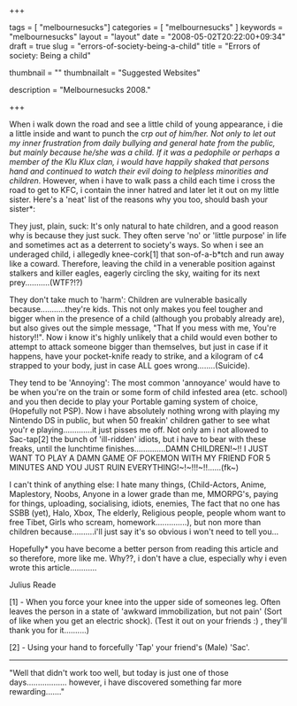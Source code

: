 
+++

tags = [ "melbournesucks"]
categories = [ "melbournesucks" ]
keywords = "melbournesucks"
layout = "layout"
date = "2008-05-02T20:22:00+09:34"
draft = true
slug = "errors-of-society-being-a-child"
title = "Errors of society: Being a child"

thumbnail = ""
thumbnailalt = "Suggested Websites"

description = "Melbournesucks 2008."

+++

When i walk down the road and see a little child of young appearance, i die a little inside and want to punch the cr*p out of him/her. Not only to let out my inner frustration from daily bullying and general hate from the public, but mainly because he/she was a child. If it was a pedophile or perhaps a member of the Klu Klux clan, i would have happily shaked that persons hand and continued to watch their evil doing to helpless minorities and children*. However, when i have to walk pass a child each time i cross the road to get to KFC, i contain the inner hatred and later let it out on my little sister. Here's a 'neat' list of the reasons why you too, should bash your sister*:

They just, plain, suck: It's only natural to hate children, and a good reason why is because they just suck. They often serve 'no' or 'little purpose' in life and sometimes act as a deterrent to society's ways. So when i see an underaged child, i allegedly knee-cork[1] that son-of-a-b*tch and run away like a coward. Therefore, leaving the child in a venerable position against stalkers and killer eagles, eagerly circling the sky, waiting for its next prey...........(WTF?!?)

They don't take much to 'harm': Children are vulnerable basically because...........they're kids. This not only makes you feel tougher and bigger when in the presence of a child (although you probably already are), but also gives out the simple message, "That If you mess with me, You're history!!". Now i know it's highly unlikely that a child would even bother to attempt to attack someone bigger than themselves, but just in case if it happens, have your pocket-knife ready to strike, and a kilogram of c4 strapped to your body, just in case ALL goes wrong........(Suicide).

They tend to be 'Annoying': The most common 'annoyance' would have to be when you're on the train or some form of child infested area (etc. school) and you then decide to play your Portable gaming system of choice, (Hopefully not PSP). Now i have absolutely nothing wrong with playing my Nintendo DS in public, but when 50 freakin' children gather to see what you'r e playing.............it just pisses me off. Not only am i not allowed to Sac-tap[2] the bunch of 'ill-ridden' idiots, but i have to bear with these freaks, until the lunchtime finishes..............DAMN CHILDREN!~!! I JUST WANT TO PLAY A DAMN GAME OF POKEMON WITH MY FRIEND FOR 5 MINUTES AND YOU JUST RUIN EVERYTHING!~!~!!!~!!......(fk~)

I can't think of anything else: I hate many things, (Child-Actors, Anime, Maplestory, Noobs, Anyone in a lower grade than me, MMORPG's, paying for things, uploading, socialising, idiots, enemies, The fact that no one has SSBB (yet), Halo, Xbox, The elderly, Religious people, people whom want to free Tibet, Girls who scream, homework..............), but non more than children because..........i'll just say it's so obvious i won't need to tell you...

Hopefully* you have become a better person from reading this article and so therefore, more like me. Why??, i don't have a clue, especially why i even wrote this article............

Julius Reade

[1] - When you force your knee into the upper side of someones leg. Often leaves the person in a state of 'awkward immobilization, but not pain' (Sort of like when you get an electric shock). (Test it out on your friends :) , they'll thank you for it..........)

[2] - Using your hand to forcefully 'Tap' your friend's (Male) 'Sac'.
___________________________________________________

"Well that didn't work too well, but today is just one of those days.................. however, i have discovered something far more rewarding......." 